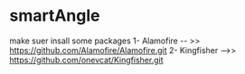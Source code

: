 # smartAngle

make suer insall some packages 
1- Alamofire -- >> https://github.com/Alamofire/Alamofire.git
2- Kingfisher -->> https://github.com/onevcat/Kingfisher.git

